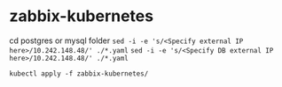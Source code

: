 # zabbix-kubernetes

cd postgres or mysql folder
`sed -i -e 's/<Specify external IP here>/10.242.148.48/' ./*.yaml`
`sed -i -e 's/<Specify DB external IP here>/10.242.148.48/' ./*.yaml`

`kubectl apply -f zabbix-kubernetes/`

